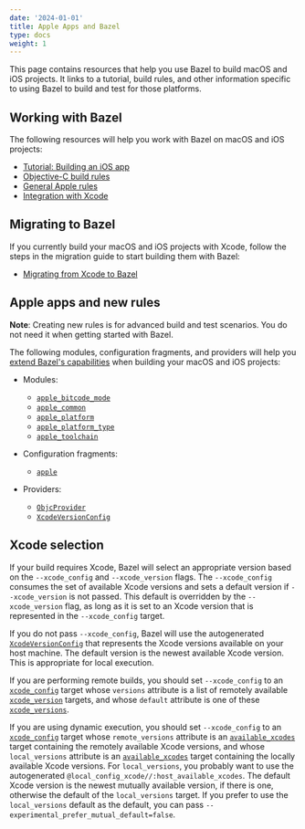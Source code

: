 ```yaml
---
date: '2024-01-01'
title: Apple Apps and Bazel
type: docs
weight: 1
---
```


This page contains resources that help you use Bazel to build macOS and iOS
projects. It links to a tutorial, build rules, and other information specific to
using Bazel to build and test for those platforms.

## Working with Bazel

The following resources will help you work with Bazel on macOS and iOS projects:

*  [Tutorial: Building an iOS app](/start/ios-app/)
*  [Objective-C build rules](/reference/be/objective-c/)
*  [General Apple rules](https://github.com/bazelbuild/rules_apple)
*  [Integration with Xcode](/install/ide/)

## Migrating to Bazel

If you currently build your macOS and iOS projects with Xcode, follow the steps
in the migration guide to start building them with Bazel:

*  [Migrating from Xcode to Bazel](/migrate/xcode/)

## Apple apps and new rules

**Note**: Creating new rules is for advanced build and test scenarios.
You do not need it when getting started with Bazel.

The following modules, configuration fragments, and providers will help you
[extend Bazel's capabilities](/extending/concepts/)
when building your macOS and iOS projects:

*  Modules:

   *  [`apple_bitcode_mode`](/rules/lib/builtins/apple_bitcode_mode/)
   *  [`apple_common`](/rules/lib/toplevel/apple_common/)
   *  [`apple_platform`](/rules/lib/builtins/apple_platform/)
   *  [`apple_platform_type`](/rules/lib/builtins/apple_platform_type/)
   *  [`apple_toolchain`](/rules/lib/builtins/apple_toolchain/)

*  Configuration fragments:

   *  [`apple`](/rules/lib/fragments/apple/)

*  Providers:

   *  [`ObjcProvider`](/rules/lib/providers/ObjcProvider/)
   *  [`XcodeVersionConfig`](/rules/lib/providers/XcodeVersionConfig/)

## Xcode selection

If your build requires Xcode, Bazel will select an appropriate version based on
the `--xcode_config` and `--xcode_version` flags. The `--xcode_config` consumes
the set of available Xcode versions and sets a default version if
`--xcode_version` is not passed. This default is overridden by the
`--xcode_version` flag, as long as it is set to an Xcode version that is
represented in the `--xcode_config` target.

If you do not pass `--xcode_config`, Bazel will use the autogenerated
[`XcodeVersionConfig`](/rules/lib/providers/XcodeVersionConfig/) that represents the
Xcode versions available on your host machine. The default version is
the newest available Xcode version. This is appropriate for local execution.

If you are performing remote builds, you should set `--xcode_config` to an
[`xcode_config`](/reference/be/objective-c#xcode_config/)
target whose `versions` attribute is a list of remotely available
[`xcode_version`](/reference/be/objective-c#xcode_version/)
targets, and whose `default` attribute is one of these
[`xcode_versions`](/reference/be/objective-c#xcode_version/).

If you are using dynamic execution, you should set `--xcode_config` to an
[`xcode_config`](/reference/be/objective-c#xcode_config/)
target whose `remote_versions` attribute is an
[`available_xcodes`](/reference/be/workspace#available_xcodes/)
target containing the remotely available Xcode versions, and whose
`local_versions` attribute is an
[`available_xcodes`](/reference/be/workspace#available_xcodes/)
target containing the locally available Xcode versions. For `local_versions`,
you probably want to use the autogenerated
`@local_config_xcode//:host_available_xcodes`. The default Xcode version is the
newest mutually available version, if there is one, otherwise the default of the
`local_versions` target. If you prefer to use the `local_versions` default
as the default, you can pass `--experimental_prefer_mutual_default=false`.